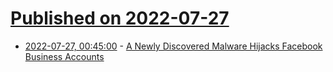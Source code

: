 # [Published on 2022-07-27](index.md)

* [2022-07-27, 00:45:00](https://tech.slashdot.org/story/22/07/26/2117203/a-newly-discovered-malware-hijacks-facebook-business-accounts?utm_source=rss1.0mainlinkanon&utm_medium=feed) - [A Newly Discovered Malware Hijacks Facebook Business Accounts](https://tech.slashdot.org/story/22/07/26/2117203/a-newly-discovered-malware-hijacks-facebook-business-accounts?utm_source=rss1.0mainlinkanon&utm_medium=feed)

